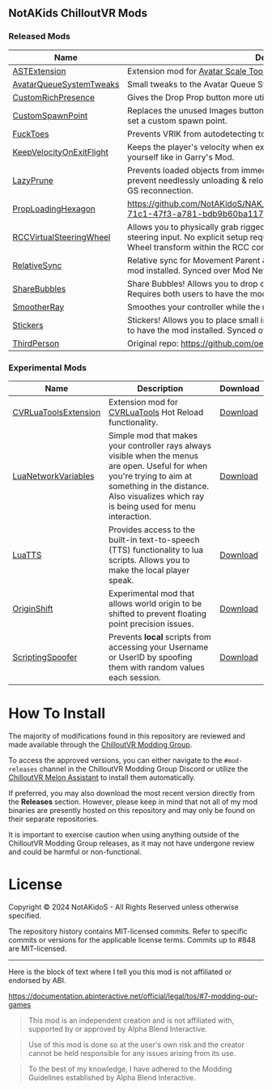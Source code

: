 ## NotAKids ChilloutVR Mods

<!-- BEGIN MOD LIST -->

### Released Mods

| Name | Description | Download |
|------|-------------|----------|
| [ASTExtension](ASTExtension/README.md) | Extension mod for [Avatar Scale Tool](https://github.com/NotAKidoS/AvatarScaleTool): | [Download](ASTExtension/ASTExtension.zip) |
| [AvatarQueueSystemTweaks](AvatarQueueSystemTweaks/README.md) | Small tweaks to the Avatar Queue System. | [Download](AvatarQueueSystemTweaks/AvatarQueueSystemTweaks.zip) |
| [CustomRichPresence](CustomRichPresence/README.md) | Gives the Drop Prop button more utility by allowing you to drop props in the air. | [Download](CustomRichPresence/CustomRichPresence.zip) |
| [CustomSpawnPoint](CustomSpawnPoint/README.md) | Replaces the unused Images button in the World Details page with a button to set a custom spawn point. | [Download](CustomSpawnPoint/CustomSpawnPoint.zip) |
| [FuckToes](FuckToes/README.md) | Prevents VRIK from autodetecting toes in HalfbodyIK. | [Download](FuckToes/FuckToes.zip) |
| [KeepVelocityOnExitFlight](KeepVelocityOnExitFlight/README.md) | Keeps the player's velocity when exiting flight mode. Makes it possible to fling yourself like in Garry's Mod. | [Download](KeepVelocityOnExitFlight/KeepVelocityOnExitFlight.zip) |
| [LazyPrune](LazyPrune/README.md) | Prevents loaded objects from immediately unloading on destruction. Should prevent needlessly unloading & reloading all avatars/props on world rejoin or GS reconnection. | [Download](LazyPrune/LazyPrune.zip) |
| [PropLoadingHexagon](PropLoadingHexagon/README.md) | https://github.com/NotAKidoS/NAK_CVR_Mods/assets/37721153/a892c765-71c1-47f3-a781-bdb9b60ba117 | [Download](PropLoadingHexagon/PropLoadingHexagon.zip) |
| [RCCVirtualSteeringWheel](RCCVirtualSteeringWheel/README.md) | Allows you to physically grab rigged RCC steering wheels in VR to provide steering input. No explicit setup required other than defining the Steering Wheel transform within the RCC component. | [Download](RCCVirtualSteeringWheel/RCCVirtualSteeringWheel.zip) |
| [RelativeSync](RelativeSync/README.md) | Relative sync for Movement Parent & Chairs. Requires both users to have the mod installed. Synced over Mod Network. | [Download](RelativeSync/RelativeSync.zip) |
| [ShareBubbles](ShareBubbles/README.md) | Share Bubbles! Allows you to drop down bubbles containing Avatars & Props. Requires both users to have the mod installed. Synced over Mod Network. | [Download](ShareBubbles/ShareBubbles.zip) |
| [SmootherRay](SmootherRay/README.md) | Smoothes your controller while the raycast lines are visible. | [Download](SmootherRay/SmootherRay.zip) |
| [Stickers](Stickers/README.md) | Stickers! Allows you to place small images on any surface. Requires both users to have the mod installed. Synced over Mod Network. | [Download](Stickers/Stickers.zip) |
| [ThirdPerson](ThirdPerson/README.md) | Original repo: https://github.com/oestradiol/CVR-Mods | [Download](ThirdPerson/ThirdPerson.zip) |

### Experimental Mods

| Name | Description | Download |
|------|-------------|----------|
| [CVRLuaToolsExtension](.Experimental/CVRLuaToolsExtension/README.md) | Extension mod for [CVRLuaTools](https://github.com/NotAKidoS/CVRLuaTools) Hot Reload functionality. | [Download](.Experimental/CVRLuaToolsExtension/CVRLuaToolsExtension.zip) |
| [LuaNetworkVariables](.Experimental/LuaNetworkVariables/README.md) | Simple mod that makes your controller rays always visible when the menus are open. Useful for when you're trying to aim at something in the distance. Also visualizes which ray is being used for menu interaction. | [Download](.Experimental/LuaNetworkVariables/LuaNetworkVariables.zip) |
| [LuaTTS](.Experimental/LuaTTS/README.md) | Provides access to the built-in text-to-speech (TTS) functionality to lua scripts. Allows you to make the local player speak. | [Download](.Experimental/LuaTTS/LuaTTS.zip) |
| [OriginShift](.Experimental/OriginShift/README.md) | Experimental mod that allows world origin to be shifted to prevent floating point precision issues. | [Download](.Experimental/OriginShift/OriginShift.zip) |
| [ScriptingSpoofer](.Experimental/ScriptingSpoofer/README.md) | Prevents **local** scripts from accessing your Username or UserID by spoofing them with random values each session. | [Download](.Experimental/ScriptingSpoofer/ScriptingSpoofer.zip) |

<!-- END MOD LIST -->

# How To Install

The majority of modifications found in this repository are reviewed and made available through the [ChilloutVR Modding Group](https://discord.gg/dndGPM3bxu). 

To access the approved versions, you can either navigate to the `#mod-releases` channel in the ChilloutVR Modding Group Discord or utilize the [ChilloutVR Melon Assistant](https://github.com/knah/CVRMelonAssistant) to install them automatically.

If preferred, you may also download the most recent version directly from the **Releases** section. However, please keep in mind that not all of my mod binaries are presently hosted on this repository and may only be found on their separate repositories. 

It is important to exercise caution when using anything outside of the ChilloutVR Modding Group releases, as it may not have undergone review and could be harmful or non-functional.

# License

Copyright © 2024 NotAKidoS - All Rights Reserved unless otherwise specified.

The repository history contains MIT-licensed commits. Refer to specific commits or versions for the applicable license terms. Commits up to #848 are MIT-licensed.

---

Here is the block of text where I tell you this mod is not affiliated or endorsed by ABI.

https://documentation.abinteractive.net/official/legal/tos/#7-modding-our-games

> This mod is an independent creation and is not affiliated with, supported by or approved by Alpha Blend Interactive. 

> Use of this mod is done so at the user's own risk and the creator cannot be held responsible for any issues arising from its use.

> To the best of my knowledge, I have adhered to the Modding Guidelines established by Alpha Blend Interactive.
